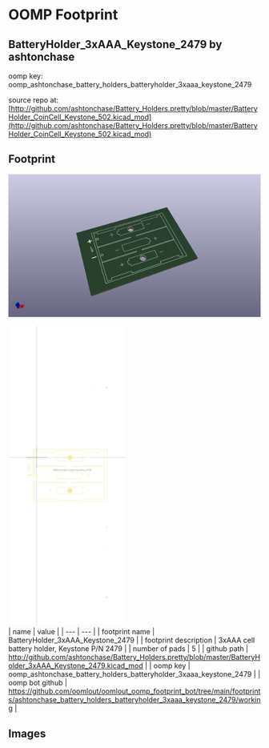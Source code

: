 # OOMP Footprint  
## BatteryHolder_3xAAA_Keystone_2479  by ashtonchase  
  
oomp key: oomp_ashtonchase_battery_holders_batteryholder_3xaaa_keystone_2479  
  
source repo at: [http://github.com/ashtonchase/Battery_Holders.pretty/blob/master/BatteryHolder_CoinCell_Keystone_502.kicad_mod](http://github.com/ashtonchase/Battery_Holders.pretty/blob/master/BatteryHolder_CoinCell_Keystone_502.kicad_mod)  
## Footprint  
  
[![working_kicad_pcb_3d.png](working_kicad_pcb_3d_600.png)](working_kicad_pcb_3d.png)  
  
[![working.png](working_600.png)](working.png)  
| name | value | 
| --- | --- | 
| footprint name | BatteryHolder_3xAAA_Keystone_2479 | 
| footprint description | 3xAAA cell battery holder, Keystone P/N 2479 | 
| number of pads | 5 | 
| github path | http://github.com/ashtonchase/Battery_Holders.pretty/blob/master/BatteryHolder_3xAAA_Keystone_2479.kicad_mod | 
| oomp key | oomp_ashtonchase_battery_holders_batteryholder_3xaaa_keystone_2479 | 
| oomp bot github | https://github.com/oomlout/oomlout_oomp_footprint_bot/tree/main/footprints/ashtonchase_battery_holders_batteryholder_3xaaa_keystone_2479/working | 
## Images  
